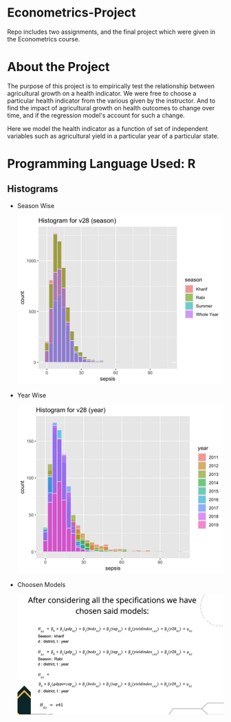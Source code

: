 # Econometrics-Project
Repo includes two assignments, and the final project which were given in the Econometrics course.

# About the Project 
  The purpose of this project is to empirically test the relationship between agricultural growth on a health indicator.
  We were free to choose a particular health indicator from the various given by the instructor. And to find the impact of agricultural growth on health     outcomes to change over time, and if the regression model's account for such a change.

  Here we model the health indicator as a function of set of independent variables such as agricultural yield in a particular year of a particular state.
#
# Programming Language Used: R

## Histograms 

  - Season Wise

      ![alt text](https://github.com/9pingg/Econometrics-Project/blob/master/Project%20Data/seasonwise.jpg)
  
  - Year Wise
  
      ![alt text](https://github.com/9pingg/Econometrics-Project/blob/master/Project%20Data/a.jpg)
  
  - Choosen Models
  
    ![alt text](https://github.com/9pingg/Econometrics-Project/blob/master/Project%20Data/models.png)

